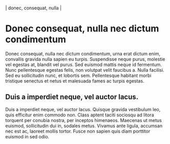 | donec, consequat, nulla |

# Donec consequat, nulla nec dictum condimentum

Donec consequat, nulla nec dictum condimentum, urna erat dictum enim, convallis gravida nulla sapien eu turpis. Suspendisse neque purus, molestie vel egestas at, blandit vel purus. Sed euismod mattis neque id fermentum. Nunc pellentesque egestas felis, non volutpat velit faucibus a. Nulla facilisi. Sed eu sollicitudin nunc, et lobortis sem. Pellentesque habitant morbi tristique senectus et netus et malesuada fames ac turpis egestas.

## Duis a imperdiet neque, vel auctor lacus.
Duis a imperdiet neque, vel auctor lacus. Quisque gravida vestibulum leo, quis efficitur enim commodo non. Class aptent taciti sociosqu ad litora torquent per conubia nostra, per inceptos himenaeos. Maecenas ut metus euismod, sollicitudin dui in, sodales metus. Vivamus ante ligula, accumsan nec est ac, laoreet mollis tortor. Fusce non sapien quis diam porttitor euismod in sed odio.
